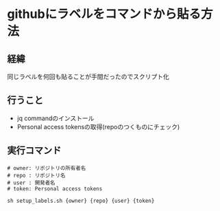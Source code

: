 # githubにラベルをコマンドから貼る方法

## 経緯
同じラベルを何回も貼ることが手間だったのでスクリプト化

## 行うこと
- jq commandのインストール
- Personal access tokensの取得(repoのつくものにチェック)

## 実行コマンド
```
# owner: リポジトリの所有者名
# repo : リポジトリ名
# user : 開発者名
# token: Personal access tokens

sh setup_labels.sh {owner} {repo} {user} {token}
```
